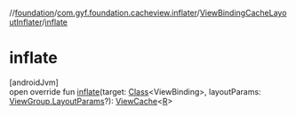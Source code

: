 //[foundation](../../../index.md)/[com.gyf.foundation.cacheview.inflater](../index.md)/[ViewBindingCacheLayoutInflater](index.md)/[inflate](inflate.md)

# inflate

[androidJvm]\
open override fun [inflate](inflate.md)(target: [Class](https://developer.android.com/reference/kotlin/java/lang/Class.html)&lt;ViewBinding&gt;, layoutParams: [ViewGroup.LayoutParams](https://developer.android.com/reference/kotlin/android/view/ViewGroup.LayoutParams.html)?): [ViewCache](../../com.gyf.foundation.cacheview.view/-view-cache/index.md)&lt;[R](index.md)&gt;